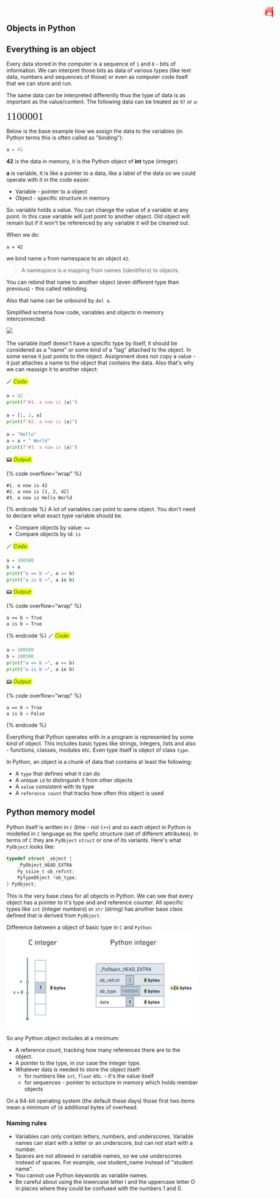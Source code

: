 ## Objects in Python

## Everything is an object

<span title="This is important" style="position: absolute; top: 25px; right: 30px; font-size: 250%; color:red">ℹ️</span>

Every data stored in the computer is a sequence of `1` and `0` - bits of information. We can interpret those bits as data of various types (like text data, numbers and sequences of those) or even as computer code itself that we can store and run. 

The same data can be interpreted differently thus the type of data is as important as the value/content. The following data can be treated as `97` or `a`:

<span style="font-family: Consolas; font-size: 200%">1100001</span>

Below is the base example how we assign the data to the variables (in Python terms this is often called as "binding"):


```python
a = 42
```

**42** is the data in memory, it is the Python object of **int** type (integer).

**a** is variable, it is like a pointer to a data, like a label of the data so we could operate with it in the code easier.

* Variable - pointer to a object
* Object - specific structure in memory

So: variable holds a value. You can change the value of a variable at any point. In this case variable will just point to another object. Old object will remain but if it won't be referenced by any variable it will be cleaned out.

When we do:

```a = 42``` 

we bind name ```a``` from namespace to an object ```42```. 

> A namespace is a mapping from names (identifiers) to objects. 

You can rebind that name to another object (even different type than previous) - this called rebinding. 

Also that name can be unbound by ```del a```. 

<span title="This is important" style="position: absolute; top: 25px; right: 30px; font-size: 250%; color:red">ℹ️</span>

Simplified schema how code, variables and objects in memory interconnected:

<img src="../images/tr_01_05.png">

The variable itself doesn't have a specific type by itself, it should be considered as a "name" or some kind of a "tag" attached to the object. In some sense it just points  to the object. Assignment does not copy a value - it just attaches a name to the object that contains the data. Also that's why we can reassign it to another object:


🪄 _<mark style="color:green;">Code:</mark>_

```python
a = 42
print(f"#1. a now is {a}")

a = [1, 2, a]
print(f"#2. a now is {a}")

a = "Hello"
a = a + " World"
print(f"#3. a now is {a}")
```

📟 _<mark style="color:green;">Output:</mark>_

{% code overflow="wrap" %}
```
#1. a now is 42
#2. a now is [1, 2, 42]
#3. a now is Hello World
```
{% endcode %}
A lot of variables can point to same object. You don't need to declare what exact type variable should be.

* Compare objects by value: ```==```
* Compare objects by id: ```is```


🪄 _<mark style="color:green;">Code:</mark>_

```python
a = 100500
b = a
print("a == b →", a == b)
print("a is b →", a is b)
```

📟 _<mark style="color:green;">Output:</mark>_

{% code overflow="wrap" %}
```
a == b → True
a is b → True
```
{% endcode %}
🪄 _<mark style="color:green;">Code:</mark>_

```python
a = 100500
b = 100500
print("a == b →", a == b)
print("a is b →", a is b)
```

📟 _<mark style="color:green;">Output:</mark>_

{% code overflow="wrap" %}
```
a == b → True
a is b → False
```
{% endcode %}
<span title="Advanced topic" style="position: absolute; top: 25px; right: 30px; font-size: 250%; color:red">🔥</span>

Everything that Python operates with in a program is represented by some kind of object. This includes basic types like strings, integers, lists and also - functions, classes, modules etc. Even type itself is object of class `type`.

In Python, an object is a chunk of data that contains at least the following:
* A `type` that defines what it can do
* A unique `id` to distinguish it from other objects
* A `value` consistent with its type
* A `reference count` that tracks how often this object is used

## Python memory model

<span title="Advanced topic" style="position: absolute; top: 25px; right: 30px; font-size: 250%; color:red;">🔥</span>

Python itself is written in `C` (btw - not `C++`) and so each object in Python is modelled in `C` language as the spefic structure (set of different attributes). In terms of `C` they are `PyObject` `struct` or one of its variants. Here's what `PyObject` looks like:

```c
typedef struct _object {
    _PyObject_HEAD_EXTRA
    Py_ssize_t ob_refcnt;
    PyTypeObject *ob_type;
} PyObject;
```

This is the very base class for all objects in Python. We can see that every object has a pointer to it's type and and reference counter. All specific types like `int` (integer numbers) or `str` (string) has another base class defined that is derived from `PyObject`. 


<span title="Advanced topic" style="position: absolute; top: 25px; right: 30px; font-size: 250%; color:red">🔥</span>

Difference between a object of basic type in `C` and `Python`:
<img src="../images/tr_01_02_new.png"/>

So any Python object includes at a minimum:

* A reference count, tracking how many references there are to the object.
* A pointer to the type, in our case the integer type.
* Whatever data is needed to store the object itself:
    * for numbers like `int`, `float` etc. - it's the value itself
    * for sequences - pointer to sctucture in memory which holds member objects

On a 64-bit operating system (the default these days) those first two items mean a minimum of `16` additional bytes of overhead. 

### Naming rules

* Variables can only contain letters, numbers, and underscores. Variable names can start with a letter or an underscore, but can not start with a number.
* Spaces are not allowed in variable names, so we use underscores instead of spaces. For example, use student_name instead of "student name".
* You cannot use Python keywords as variable names.
* Be careful about using the lowercase letter l and the uppercase letter O in places where they could be confused with the numbers 1 and 0.